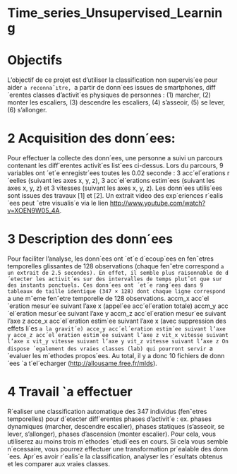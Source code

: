 # Time_series_Unsupervised_Learning
# Objectifs
L’objectif de ce projet est d’utiliser la classification non supervis´ee pour aider `a reconnaˆıtre, `a partir
de donn´ees issues de smartphones, diff´erentes classes d’activit´es physiques de personnes : (1) marcher,
(2) monter les escaliers, (3) descendre les escaliers, (4) s’asseoir, (5) se lever, (6) s’allonger.

# 2 Acquisition des donn´ees:
Pour effectuer la collecte des donn´ees, une personne a suivi un parcours contenant les diff´erentes activit´es list´ees ci-dessus. Lors du parcours, 9 variables ont ´et´e enregistr´ees toutes les 0.02 seconde : 3
acc´el´erations r´eelles (suivant les axes x, y, z), 3 acc´el´erations estim´ees (suivant les axes x, y, z) et 3
vitesses (suivant les axes x, y, z). Les donn´ees utilis´ees sont issues des travaux [1] et [2]. Un extrait video
des exp´eriences r´ealis´ees peut ˆetre visualis´e via le lien http://www.youtube.com/watch?v=XOEN9W05_4A.


# 3 Description des donn´ees
Pour faciliter l’analyse, les donn´ees ont ´et´e d´ecoup´ees en fenˆetres temporelles glissantes de 128 observations (chaque fenˆetre correspond `a un extrait de 2.5 secondes). En effet, il semble plus raisonnable
de d´etecter les activit´es sur des intervalles de temps plutˆot que sur des instants ponctuels.
Ces donn´ees ont ´et´e rang´ees dans 9 tableaux de taille identique (347 × 128) dont chaque ligne
correspond `a une mˆeme fenˆetre temporelle de 128 observations.
accm_x acc´el´eration mesur´ee suivant l’axe x (appel´ee acc´el´eration totale)
accm_y acc´el´eration mesur´ee suivant l’axe y
accm_z acc´el´eration mesur´ee suivant l’axe z
acce_x acc´el´eration estim´ee suivant l’axe x (avec suppression des effets li´es `a la gravit´e)
acce_y acc´el´eration estim´ee suivant l’axe y
acce_z acc´el´eration estim´ee suivant l’axe z
vit_x vitesse suivant l’axe x
vit_y vitesse suivant l’axe y
vit_z vitesse suivant l’axe z
On dispose ´egalement des vraies classes (lab) qui pourront servir `a ´evaluer les m´ethodes propos´ees.
Au total, il y a donc 10 fichiers de donn´ees `a t´el´echarger (http://allousame.free.fr/mlds).


# 4 Travail `a effectuer
R´ealiser une classification automatique des 347 individus (fenˆetres temporelles) pour d´etecter diff´erentes
phases d’activit´e : ex. phases dynamiques (marcher, descendre escalier), phases statiques (s’asseoir,
se lever, s’allonger), phases d’ascension (monter escalier). Pour cela, vous utiliserez au moins trois
m´ethodes ´etudi´ees en cours. Si cela vous semble n´ecessaire, vous pourrez effectuer une transformation
pr´ealable des donn´ees.
Apr`es avoir r´ealis´e la classification, analyser les r´esultats obtenus et les comparer aux vraies classes.

